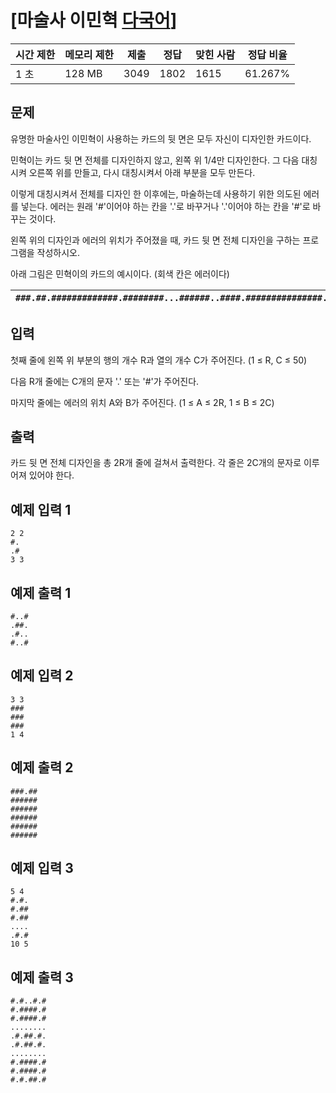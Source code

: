 # [마술사 이민혁 [다국어](https://www.acmicpc.net/problem/3023)]

| 시간 제한 | 메모리 제한 | 제출 | 정답 | 맞힌 사람 | 정답 비율 |
| --- | --- | --- | --- | --- | --- |
| 1 초 | 128 MB | 3049 | 1802 | 1615 | 61.267% |

## 문제

유명한 마술사인 이민혁이 사용하는 카드의 뒷 면은 모두 자신이 디자인한 카드이다.

민혁이는 카드 뒷 면 전체를 디자인하지 않고, 왼쪽 위 1/4만 디자인한다. 그 다음 대칭시켜 오른쪽 위를 만들고, 다시 대칭시켜서 아래 부분을 모두 만든다.

이렇게 대칭시켜서 전체를 디자인 한 이후에는, 마술하는데 사용하기 위한 의도된 에러를 넣는다. 에러는 원래 '#'이어야 하는 칸을 '.'로 바꾸거나 '.'이어야 하는 칸을 '#'로 바꾸는 것이다.

왼쪽 위의 디자인과 에러의 위치가 주어졌을 때, 카드 뒷 면 전체 디자인을 구하는 프로그램을 작성하시오.

아래 그림은 민혁이의 카드의 예시이다. (회색 칸은 에러이다)

| `###.##.#############.########...######..####.###############..######...########.#############.##.###` | `#.#..#.##.####.##.####.#.........#.##.#..#.##.#.........#.####.##.####.##.#.##.#` | `.#.##.###.#..#.#..........#..#....#..#..........#.#..#.###.##.##` |
| --- | --- | --- |

## 입력

첫째 줄에 왼쪽 위 부분의 행의 개수 R과 열의 개수 C가 주어진다. (1 ≤ R, C ≤ 50)

다음 R개 줄에는 C개의 문자 '.' 또는 '#'가 주어진다.

마지막 줄에는 에러의 위치 A와 B가 주어진다. (1 ≤ A ≤ 2R, 1 ≤ B ≤ 2C)

## 출력

카드 뒷 면 전체 디자인을 총 2R개 줄에 걸쳐서 출력한다. 각 줄은 2C개의 문자로 이루어져 있어야 한다.

## 예제 입력 1

```
2 2
#.
.#
3 3

```

## 예제 출력 1

```
#..#
.##.
.#..
#..#

```

## 예제 입력 2

```
3 3
###
###
###
1 4

```

## 예제 출력 2

```
###.##
######
######
######
######
######

```

## 예제 입력 3

```
5 4
#.#.
#.##
#.##
....
.#.#
10 5

```

## 예제 출력 3

```
#.#..#.#
#.####.#
#.####.#
........
.#.##.#.
.#.##.#.
........
#.####.#
#.####.#
#.#.##.#
```
